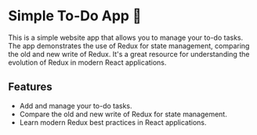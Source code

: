 # Simple To-Do App 📃

This is a simple website app that allows you to manage your to-do tasks. The app demonstrates the use of Redux for state management, comparing the old and new write of Redux. It's a great resource for understanding the evolution of Redux in modern React applications.

## Features

- Add and manage your to-do tasks.
- Compare the old and new write of Redux for state management.
- Learn modern Redux best practices in React applications.